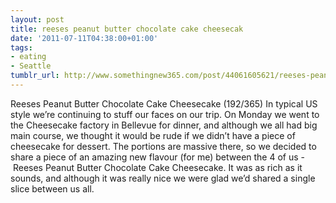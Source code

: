 ```yaml
---
layout: post
title: reeses peanut butter chocolate cake cheesecak
date: '2011-07-11T04:38:00+01:00'
tags:
- eating
- Seattle
tumblr_url: http://www.somethingnew365.com/post/44061605621/reeses-peanut-butter-chocolate-cake-cheesecak
---
```

Reeses Peanut Butter Chocolate Cake Cheesecake (192/365)
In typical US style we’re continuing to stuff our faces on our trip.
On Monday we went to the Cheesecake factory in Bellevue for dinner, and although we all had big main course, we thought it would be rude if we didn’t have a piece of cheesecake for dessert. The portions are massive there, so we decided to share a piece of an amazing new flavour (for me) between the 4 of us - Reeses Peanut Butter Chocolate Cake Cheesecake.
It was as rich as it sounds, and although it was really nice we were glad we’d shared a single slice between us all.
